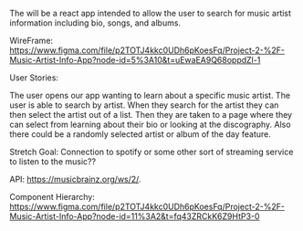 The will be a react app intended to allow the user to search for music artist information including bio, songs, and albums.

WireFrame: https://www.figma.com/file/p2TOTJ4kkc0UDh6pKoesFq/Project-2-%2F-Music-Artist-Info-App?node-id=5%3A10&t=uEwaEA9Q68oppdZl-1

User Stories: 

The user opens our app wanting to learn about a specific music artist. The user is able to search by artist. When they search for the artist they can then select the artist out of a list. Then they are taken to a page where they can select from learning about their bio or looking at the discography. Also there could be a randomly selected artist or album of the day feature. 

Stretch Goal: Connection to spotify or some other sort of streaming service to listen to the music?? 

API: https://musicbrainz.org/ws/2/.

Component Hierarchy: https://www.figma.com/file/p2TOTJ4kkc0UDh6pKoesFq/Project-2-%2F-Music-Artist-Info-App?node-id=11%3A2&t=fq43ZRCkK6Z9HtP3-0
